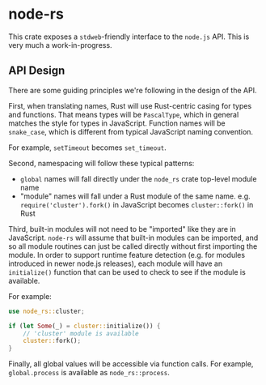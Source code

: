 # node-rs
This crate exposes a `stdweb`-friendly interface to the `node.js` API. This is
very much a work-in-progress.

## API Design
There are some guiding principles we're following in the design of the API.

First, when translating names, Rust will use Rust-centric casing for types and
functions. That means types will be `PascalType`, which in general matches
the style for types in JavaScript. Function names will be `snake_case`, which
is different from typical JavaScript naming convention.

For example, `setTimeout` becomes `set_timeout`.

Second, namespacing will follow these typical patterns:
- `global` names will fall directly under the `node_rs` crate top-level module
  name
- "module" names will fall under a Rust module of the same name. e.g.
  `require('cluster').fork()` in JavaScript becomes `cluster::fork()` in Rust

Third, built-in modules will not need to be "imported" like they are in
JavaScript. `node-rs` will assume that built-in modules can be imported, and so
all module routines can just be called directly without first importing the
module. In order to support runtime feature detection (e.g. for modules
introduced in newer node.js releases), each module will have an `initialize()`
function that can be used to check to see if the module is available.

For example:

```rust
use node_rs::cluster;

if (let Some(_) = cluster::initialize()) {
    // 'cluster' module is available
    cluster::fork();
}
```

Finally, all global values will be accessible via function calls. For example,
`global.process` is available as `node_rs::process`.
